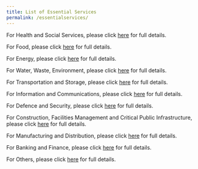 ```yaml
---
title: List of Essential Services
permalink: /essentialservices/
---
```



For Health and Social Services, please click <a href="https://covid.gobusiness.gov.sg/essentialservices/healthandsocialservices/">here</a> for full details.

For Food, please click <a href="https://covid.gobusiness.gov.sg/essentialservices/healthandsocialservices/">here</a> for full details.

For Energy, please click <a href="https://covid.gobusiness.gov.sg/essentialservices/healthandsocialservices/">here</a> for full details.

For Water, Waste, Environment, please click <a href="https://covid.gobusiness.gov.sg/essentialservices/healthandsocialservices/">here</a> for full details.

For Transportation and Storage, please click <a href="https://covid.gobusiness.gov.sg/essentialservices/healthandsocialservices/">here</a> for full details.

For Information and Communications, please click <a href="https://covid.gobusiness.gov.sg/essentialservices/healthandsocialservices/">here</a> for full details.

For Defence and Security, please click <a href="https://covid.gobusiness.gov.sg/essentialservices/healthandsocialservices/">here</a> for full details.

For Construction, Facilities Management and Critical Public Infrastructure, please click <a href="https://covid.gobusiness.gov.sg/essentialservices/healthandsocialservices/">here</a> for full details.

For Manufacturing and Distribution, please click <a href="https://covid.gobusiness.gov.sg/essentialservices/healthandsocialservices/">here</a> for full details.

For Banking and Finance, please click <a href="https://covid.gobusiness.gov.sg/essentialservices/healthandsocialservices/">here</a> for full details.

For Others, please click <a href="https://covid.gobusiness.gov.sg/essentialservices/healthandsocialservices/">here</a> for full details.
